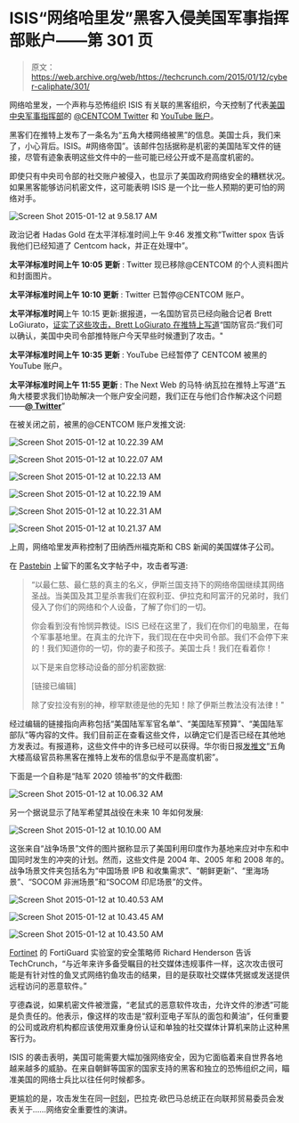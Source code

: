 # ISIS“网络哈里发”黑客入侵美国军事指挥部账户——第 301 页

> 原文：<https://web.archive.org/web/https://techcrunch.com/2015/01/12/cyber-caliphate/301/>

网络哈里发，一个声称与恐怖组织 ISIS 有关联的黑客组织，今天控制了代表[美国中央军事指挥部](https://web.archive.org/web/20190315191634/http://www.centcom.mil/)的 [@CENTCOM Twitter](https://web.archive.org/web/20190315191634/https://twitter.com/) 和 [YouTube 账户](https://web.archive.org/web/20190315191634/https://www.youtube.com/user/centcom)。

黑客们在推特上发布了一条名为“五角大楼网络被黑”的信息。美国士兵，我们来了，小心背后。ISIS。#网络帝国”。该邮件包括据称是机密的美国陆军文件的链接，尽管有迹象表明这些文件中的一些可能已经公开或不是高度机密的。

即使只有中央司令部的社交账户被侵入，也显示了美国政府网络安全的糟糕状况。如果黑客能够访问机密文件，这可能表明 ISIS 是一个比一些人预期的更可怕的网络对手。

![Screen Shot 2015-01-12 at 9.58.17 AM](img/d3c053c1bf7e8d8a1180a520189de946.png)

政治记者 Hadas Gold 在太平洋标准时间上午 9:46 发推文称“Twitter spox 告诉我他们已经知道了 Centcom hack，并正在处理中”。

**太平洋标准时间上午 10:05 更新** : Twitter 现已移除@CENTCOM 的个人资料图片和封面图片。

**太平洋标准时间上午 10:10 更新** : Twitter 已暂停@CENTCOM 账户。

**太平洋标准时间**上午 10:15 更新:据报道，一名国防官员已经向融合记者 Brett LoGiurato，[证实了这些攻击，Brett LoGiurato 在推特上写道](https://web.archive.org/web/20190315191634/https://twitter.com/BrettLoGiurato/status/554702274111746049)“国防官员:“我们可以确认，美国中央司令部推特账户今天早些时候遭到了攻击。"

**太平洋标准时间上午 10:35 更新** : YouTube 已经暂停了 CENTCOM 被黑的 YouTube 账户。

**太平洋标准时间上午 11:55 更新** : The Next Web 的马特·纳瓦拉在推特上写道“五角大楼要求我们协助解决一个账户安全问题，我们正在与他们合作解决这个问题——[**@ Twitter**](https://web.archive.org/web/20190315191634/https://twitter.com/twitter)”

在被关闭之前，被黑的@CENTCOM 账户发推文说:

![Screen Shot 2015-01-12 at 10.22.39 AM](img/23bde0a577f14a4e94a8db3fc94575c4.png)

![Screen Shot 2015-01-12 at 10.22.07 AM](img/5ecc8d656f745b4b3d89364118bb22d3.png)

![Screen Shot 2015-01-12 at 10.22.13 AM](img/e17f05c92b3dc1ca82a2fe79b6be345c.png)

![Screen Shot 2015-01-12 at 10.22.19 AM](img/fd497812267eadb66fa5c9fc48630c18.png)

![Screen Shot 2015-01-12 at 10.22.31 AM](img/185acca684faed8699e99d835955a8ac.png)

![Screen Shot 2015-01-12 at 10.21.37 AM](img/425c17c4d60be0372e461cf6a651123a.png)

上周，网络哈里发声称控制了田纳西州福克斯和 CBS 新闻的美国媒体子公司。

在 [Pastebin](https://web.archive.org/web/20190315191634/http://pastebin.com/Y2spP7y9) 上留下的匿名文字帖子中，攻击者写道:

> “以最仁慈、最仁慈的真主的名义，伊斯兰国支持下的网络帝国继续其网络圣战。当美国及其卫星杀害我们在叙利亚、伊拉克和阿富汗的兄弟时，我们侵入了你们的网络和个人设备，了解了你们的一切。
> 
> 你会看到没有怜悯异教徒。ISIS 已经在这里了，我们在你们的电脑里，在每个军事基地里。在真主的允许下，我们现在在中央司令部。我们不会停下来的！我们知道你的一切，你的妻子和孩子。美国士兵！我们在看着你！
> 
> 以下是来自您移动设备的部分机密数据:
> 
> [链接已编辑]
> 
> 除了安拉没有别的神，穆罕默德是他的先知！除了伊斯兰教法没有法律！"

经过编辑的链接指向声称包括“美国陆军军官名单”、“美国陆军预算”、“美国陆军部队”等内容的文件。我们目前正在查看这些文件，以确定它们是否已经在其他地方发表过。有报道称，这些文件中的许多已经可以获得。华尔街日报[发推文](https://web.archive.org/web/20190315191634/https://twitter.com/wsj/status/554713621243367424)“五角大楼高级官员称黑客在推特上发布的信息似乎不是高度机密”。

下面是一个自称是“陆军 2020 领袖书”的文件截图:

![Screen Shot 2015-01-12 at 10.06.32 AM](img/d5b68c2210363ff5c08d357e7ac6ca02.png)

另一个据说显示了陆军希望其战役在未来 10 年如何发展:

![Screen Shot 2015-01-12 at 10.10.00 AM](img/cc20aa1002aa8594485739995712b67c.png)

这张来自“战争场景”文件的图片据称显示了美国利用印度作为基地来应对中东和中国同时发生的冲突的计划。然而，这些文件是 2004 年、2005 年和 2008 年的。战争场景文件夹包括名为“中国场景 IPB 和收集需求”、“朝鲜更新”、“里海场景”、“SOCOM 非洲场景”和“SOCOM 印尼场景”的文件。

![Screen Shot 2015-01-12 at 10.40.53 AM](img/83e8608841b57ab4167f654d4f3f1b1c.png)

![Screen Shot 2015-01-12 at 10.43.45 AM](img/ad6b172a7d6e1fe56d9345a70b39e99b.png)

![Screen Shot 2015-01-12 at 10.43.50 AM](img/4e46e732db952decfc59113846a4b6da.png)

[Fortinet](https://web.archive.org/web/20190315191634/http://www.fortinet.com/) 的 FortiGuard 实验室的安全策略师 Richard Henderson 告诉 TechCrunch，“与近年来许多备受瞩目的社交媒体违规事件一样，这次攻击很可能是有针对性的鱼叉式网络钓鱼攻击的结果，目的是获取社交媒体凭据或发送提供远程访问的恶意软件。”

亨德森说，如果机密文件被泄露，“老鼠式的恶意软件攻击，允许文件的渗透”可能是负责任的。他表示，像这样的攻击是“叙利亚电子军队的面包和黄油”，任何重要的公司或政府机构都应该使用双重身份认证和单独的社交媒体计算机来防止这种黑客行为。

ISIS 的袭击表明，美国可能需要大幅加强网络安全，因为它面临着来自世界各地越来越多的威胁。在来自朝鲜等国家的国家支持的黑客和独立的恐怖组织之间，瞄准美国的网络士兵比以往任何时候都多。

更尴尬的是，攻击发生在同一[时刻](https://web.archive.org/web/20190315191634/http://www.whitehouse.gov/schedule/complete)，巴拉克·欧巴马总统正在向联邦贸易委员会发表关于……网络安全重要性的演讲。